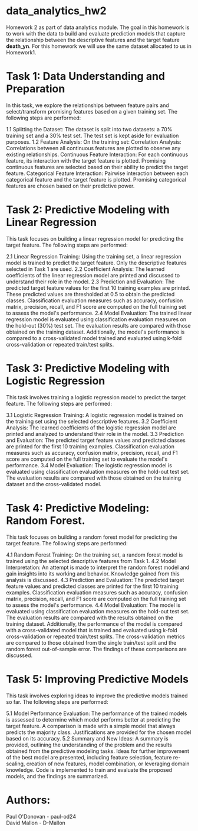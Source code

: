 # data_analytics_hw2
Homework 2 as part of data analytics module.
The goal in this homework is to work with the data to build and evaluate prediction models that capture the relationship between the descriptive features and the target feature **death_yn**.
For this homework we will use the same dataset allocated to us in Homework1.

# Task 1: Data Understanding and Preparation
In this task, we explore the relationships between feature pairs and select/transform promising features based on a given training set. The following steps are performed:

1.1 Splitting the Dataset: The dataset is split into two datasets: a 70% training set and a 30% test set. The test set is kept aside for evaluation purposes.
1.2 Feature Analysis: On the training set:
Correlation Analysis: Correlations between all continuous features are plotted to observe any existing relationships.
Continuous Feature Interaction: For each continuous feature, its interaction with the target feature is plotted. Promising continuous features are selected based on their ability to predict the target feature.
Categorical Feature Interaction: Pairwise interaction between each categorical feature and the target feature is plotted. Promising categorical features are chosen based on their predictive power.

# Task 2: Predictive Modeling with Linear Regression
This task focuses on building a linear regression model for predicting the target feature. The following steps are performed:

2.1 Linear Regression Training: Using the training set, a linear regression model is trained to predict the target feature. Only the descriptive features selected in Task 1 are used.
2.2 Coefficient Analysis: The learned coefficients of the linear regression model are printed and discussed to understand their role in the model.
2.3 Prediction and Evaluation: The predicted target feature values for the first 10 training examples are printed. These predicted values are thresholded at 0.5 to obtain the predicted classes. Classification evaluation measures such as accuracy, confusion matrix, precision, recall, and F1 score are computed on the full training set to assess the model's performance.
2.4 Model Evaluation: The trained linear regression model is evaluated using classification evaluation measures on the hold-out (30%) test set. The evaluation results are compared with those obtained on the training dataset. Additionally, the model's performance is compared to a cross-validated model trained and evaluated using k-fold cross-validation or repeated train/test splits.

# Task 3: Predictive Modeling with Logistic Regression
This task involves training a logistic regression model to predict the target feature. The following steps are performed:

3.1 Logistic Regression Training: A logistic regression model is trained on the training set using the selected descriptive features.
3.2 Coefficient Analysis: The learned coefficients of the logistic regression model are printed and analyzed to understand their role in the model.
3.3 Prediction and Evaluation: The predicted target feature values and predicted classes are printed for the first 10 training examples. Classification evaluation measures such as accuracy, confusion matrix, precision, recall, and F1 score are computed on the full training set to evaluate the model's performance.
3.4 Model Evaluation: The logistic regression model is evaluated using classification evaluation measures on the hold-out test set. The evaluation results are compared with those obtained on the training dataset and the cross-validated model.

# Task 4: Predictive Modeling: Random Forest.  
This task focuses on building a random forest model for predicting the target feature. The following steps are performed:

4.1 Random Forest Training: On the training set, a random forest model is trained using the selected descriptive features from Task 1.
4.2 Model Interpretation: An attempt is made to interpret the random forest model and gain insights into its working and behavior. Knowledge gained from this analysis is discussed.
4.3 Prediction and Evaluation: The predicted target feature values and predicted classes are printed for the first 10 training examples. Classification evaluation measures such as accuracy, confusion matrix, precision, recall, and F1 score are computed on the full training set to assess the model's performance.
4.4 Model Evaluation: The model is evaluated using classification evaluation measures on the hold-out test set. The evaluation results are compared with the results obtained on the training dataset. Additionally, the performance of the model is compared with a cross-validated model that is trained and evaluated using k-fold cross-validation or repeated train/test splits. The cross-validation metrics are compared to those obtained from the single train/test split and the random forest out-of-sample error. The findings of these comparisons are discussed.

# Task 5: Improving Predictive Models
This task involves exploring ideas to improve the predictive models trained so far. The following steps are performed:

5.1 Model Performance Evaluation: The performance of the trained models is assessed to determine which model performs better at predicting the target feature. A comparison is made with a simple model that always predicts the majority class. Justifications are provided for the chosen model based on its accuracy.
5.2 Summary and New Ideas: A summary is provided, outlining the understanding of the problem and the results obtained from the predictive modeling tasks. Ideas for further improvement of the best model are presented, including feature selection, feature re-scaling, creation of new features, model combination, or leveraging domain knowledge. Code is implemented to train and evaluate the proposed models, and the findings are summarized.

# Authors:
Paul O'Donovan - paul-od24 <br>
David Mallon - D-Mallon
